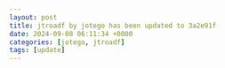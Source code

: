 ```yaml
---
layout: post
title: jtroadf by jotego has been updated to 3a2e91f
date: 2024-09-08 06:11:34 +0000
categories: [jotego, jtroadf]
tags: [update]
---
```


